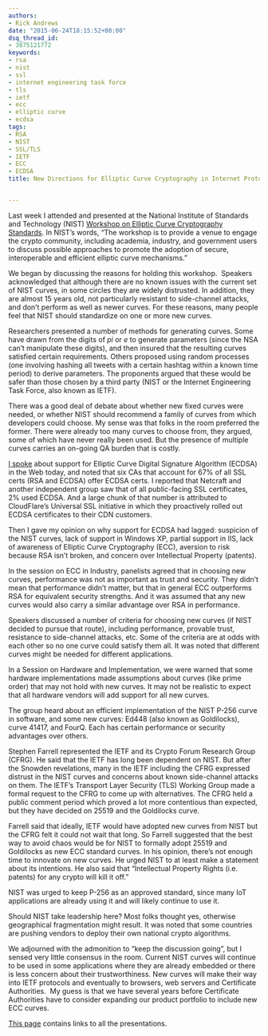 ```yaml
---
authors:
- Rick Andrews
date: "2015-06-24T18:15:52+00:00"
dsq_thread_id:
- 3875121772
keywords:
- rsa
- nist
- ssl
- internet engineering task force
- tls
- ietf
- ecc
- elliptic curve
- ecdsa
tags:
- RSA
- NIST
- SSL/TLS
- IETF
- ECC
- ECDSA
title: New Directions for Elliptic Curve Cryptography in Internet Protocols


---
```

Last week I attended and presented at the National Institute of Standards and Technology (NIST) [Workshop on Elliptic Curve Cryptography Standards][1]. In NIST’s words, “The workshop is to provide a venue to engage the crypto community, including academia, industry, and government users to discuss possible approaches to promote the adoption of secure, interoperable and efficient elliptic curve mechanisms.”

We began by discussing the reasons for holding this workshop.  Speakers acknowledged that although there are no known issues with the current set of NIST curves, in some circles they are widely distrusted. In addition, they are almost 15 years old, not particularly resistant to side-channel attacks, and don’t perform as well as newer curves. For these reasons, many people feel that NIST should standardize on one or more new curves.

Researchers presented a number of methods for generating curves. Some have drawn from the digits of _pi_ or _e_ to generate parameters (since the NSA can’t manipulate these digits), and then insured that the resulting curves satisfied certain requirements. Others proposed using random processes (one involving hashing all tweets with a certain hashtag within a known time period) to derive parameters. The proponents argued that these would be safer than those chosen by a third party (NIST or the Internet Engineering Task Force, also known as IETF).

There was a good deal of debate about whether new fixed curves were needed, or whether NIST should recommend a family of curves from which developers could choose. My sense was that folks in the room preferred the former. There were already too many curves to choose from, they argued, some of which have never really been used. But the presence of multiple curves carries an on-going QA burden that is costly.

[I spoke][2] about support for Elliptic Curve Digital Signature Algorithm (ECDSA) in the Web today, and noted that six CAs that account for 67% of all SSL certs (RSA and ECDSA) offer ECDSA certs. I reported that Netcraft and another independent group saw that of all public-facing SSL certificates, 2% used ECDSA. And a large chunk of that number is attributed to CloudFlare’s Universal SSL initiative in which they proactively rolled out ECDSA certificates to their CDN customers.

Then I gave my opinion on why support for ECDSA had lagged: suspicion of the NIST curves, lack of support in Windows XP, partial support in IIS, lack of awareness of Elliptic Curve Cryptography (ECC), aversion to risk because RSA isn’t broken, and concern over Intellectual Property (patents).

In the session on ECC in Industry, panelists agreed that in choosing new curves, performance was not as important as trust and security. They didn’t mean that performance didn’t matter, but that in general ECC outperforms RSA for equivalent security strengths. And it was assumed that any new curves would also carry a similar advantage over RSA in performance.

Speakers discussed a number of criteria for choosing new curves (if NIST decided to pursue that route), including performance, provable trust, resistance to side-channel attacks, etc. Some of the criteria are at odds with each other so no one curve could satisfy them all. It was noted that different curves might be needed for different applications.

In a Session on Hardware and Implementation, we were warned that some hardware implementations made assumptions about curves (like prime order) that may not hold with new curves. It may not be realistic to expect that all hardware vendors will add support for all new curves.

The group heard about an efficient implementation of the NIST P-256 curve in software, and some new curves: Ed448 (also known as Goldilocks), curve 41417, and FourQ. Each has certain performance or security advantages over others.

Stephen Farrell represented the IETF and its Crypto Forum Research Group (CFRG). He said that the IETF has long been dependent on NIST. But after the Snowden revelations, many in the IETF including the CFRG expressed distrust in the NIST curves and concerns about known side-channel attacks on them. The IETF’s Transport Layer Security (TLS) Working Group made a formal request to the CFRG to come up with alternatives. The CFRG held a public comment period which proved a lot more contentious than expected, but they have decided on 25519 and the Goldilocks curve.

Farrell said that ideally, IETF would have adopted new curves from NIST but the CFRG felt it could not wait that long. So Farrell suggested that the best way to avoid chaos would be for NIST to formally adopt 25519 and Goldilocks as new ECC standard curves. In his opinion, there’s not enough time to innovate on new curves. He urged NIST to at least make a statement about its intentions. He also said that “Intellectual Property Rights (i.e. patents) for any crypto will kill it off.”

NIST was urged to keep P-256 as an approved standard, since many IoT applications are already using it and will likely continue to use it.

Should NIST take leadership here? Most folks thought yes, otherwise geographical fragmentation might result. It was noted that some countries are pushing vendors to deploy their own national crypto algorithms.

We adjourned with the admonition to “keep the discussion going”, but I sensed very little consensus in the room. Current NIST curves will continue to be used in some applications where they are already embedded or there is less concern about their trustworthiness. New curves will make their way into IETF protocols and eventually to browsers, web servers and Certificate Authorities.  My guess is that we have several years before Certificate Authorities have to consider expanding our product portfolio to include new ECC curves.

[This page][1] contains links to all the presentations.

 [1]: http://www.nist.gov/itl/csd/ct/ecc-workshop.cfm
 [2]: http://csrc.nist.gov/groups/ST/ecc-workshop-2015/presentations/session2-andrews-rick.pdf